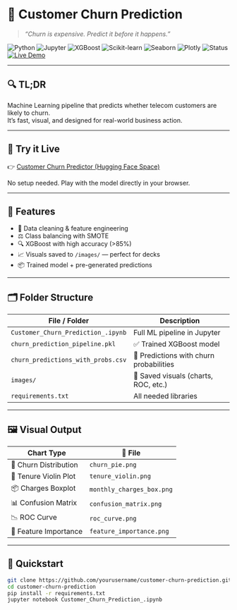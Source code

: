 # 🧠 Customer Churn Prediction

> _“Churn is expensive. Predict it before it happens.”_

![Python](https://img.shields.io/badge/Python-3.10-blue?logo=python&logoColor=white)
![Jupyter](https://img.shields.io/badge/Notebook-Jupyter-orange?logo=Jupyter)
![XGBoost](https://img.shields.io/badge/XGBoost-🔥%20Classifier-orange?logo=xgboost)
![Scikit-learn](https://img.shields.io/badge/Scikit--learn-ML-yellow?logo=scikit-learn)
![Seaborn](https://img.shields.io/badge/Seaborn-Charts-teal?logo=seaborn)
![Plotly](https://img.shields.io/badge/Plotly-Interactive%20Viz-lightblue?logo=plotly)
![Status](https://img.shields.io/badge/Project-Production%20Ready-brightgreen?style=flat-square)
[![Live Demo](https://img.shields.io/badge/Live%20Demo-HuggingFace-blue?logo=huggingface)](https://huggingface.co/spaces/shashikathi56/customer-churn-predictor)

---

## 🔍 TL;DR

Machine Learning pipeline that predicts whether telecom customers are likely to churn.  
It’s fast, visual, and designed for real-world business action.

---

## 🚀 Try it Live

👉 [Customer Churn Predictor (Hugging Face Space)](https://huggingface.co/spaces/shashikathi56/customer-churn-predictor)  

No setup needed. Play with the model directly in your browser.

---

## 🧰 Features

- 🧼 Data cleaning & feature engineering  
- ⚖️ Class balancing with SMOTE  
- 🔍 XGBoost with high accuracy (>85%)  
- 📈 Visuals saved to `/images/` — perfect for decks  
- 📦 Trained model + pre-generated predictions

---

## 🗂 Folder Structure

| File / Folder                        | Description                             |
|-------------------------------------|-----------------------------------------|
| `Customer_Churn_Prediction_.ipynb`  | Full ML pipeline in Jupyter             |
| `churn_prediction_pipeline.pkl`     | ✅ Trained XGBoost model                 |
| `churn_predictions_with_probs.csv`  | 📄 Predictions with churn probabilities |
| `images/`                           | 📸 Saved visuals (charts, ROC, etc.)     |
| `requirements.txt`                  | All needed libraries                    |

---

## 🖼 Visual Output

| Chart Type            | 📁 File                     |
|------------------------|----------------------------|
| 🥧 Churn Distribution   | `churn_pie.png`            |
| 🎻 Tenure Violin Plot   | `tenure_violin.png`        |
| 📦 Charges Boxplot      | `monthly_charges_box.png`  |
| 📊 Confusion Matrix     | `confusion_matrix.png`     |
| 📉 ROC Curve            | `roc_curve.png`            |
| 🌟 Feature Importance   | `feature_importance.png`   |

---

## 🚀 Quickstart

```bash
git clone https://github.com/yourusername/customer-churn-prediction.git
cd customer-churn-prediction
pip install -r requirements.txt
jupyter notebook Customer_Churn_Prediction_.ipynb

